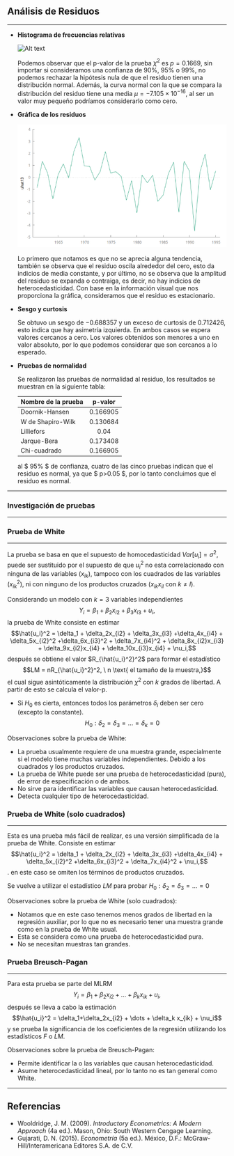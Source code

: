 ## Análisis de Residuos 
---

- **Histograma de frecuencias relativas**

  ![Alt text](/home/hvazquez/Documentos/Diplomado_TEyMD/Modulo3/Tarea/Tarea8Oct/histograma_residuos.png "Histograma")
  
  Podemos observar que el p-valor de la prueba $\chi^2$ es $p = 0.1669$, sin importar si consideramos una confianza de $90\%, \ 95\%$ o $99\%$, no podemos rechazar la hipótesis nula de que el residuo tienen una distribución normal. Además, la curva normal con la que se compara la distribución del residuo tiene una media $\mu = -7.105\times 10^{-16}$, al ser un valor muy pequeño podríamos considerarlo como cero.

- **Gráfica de los residuos**

  ![Alt text](grafico_residuos.png "Residuos")

  Lo primero que notamos es que no se aprecia alguna tendencia, también se observa que el residuo oscila alrededor del cero, esto da indicios de media constante, y por último, no se observa que la amplitud del residuo se expanda o contraiga, es decir, no hay indicios de heterocedasticidad. Con base en la información visual que nos proporciona la gráfica, consideramos que el residuo es estacionario.

- **Sesgo y curtosis**

  Se obtuvo un sesgo de $-0.688357$ y un exceso de curtosis de $0.712426$, esto indica que hay asimetría izquierda. En ambos casos se espera valores cercanos a cero. Los valores obtenidos son menores a uno en valor absoluto, por lo que podemos considerar que son cercanos a lo esperado.

- **Pruebas de normalidad**
  
  Se realizaron las pruebas de normalidad al residuo, los resultados se muestran en la siguiente tabla:
  
  | Nombre de la prueba | p-valor |
  | --- | :---: |
  | Doornik-Hansen | 0.166905 |
  | W de Shapiro-Wilk | 0.130684 |
  | Lilliefors | 0.04 |
  | Jarque-Bera | 0.173408 |
  | Chi-cuadrado | 0.166905 |

  al $ 95\% $ de confianza, cuatro de las cinco pruebas indican que el residuo es normal, ya que $ p>0.05 $, por lo tanto concluimos que el residuo es normal.

---

### Investigación de pruebas
---

### Prueba de White
---
La prueba se basa en que el supuesto de homocedasticidad $Var[u_i] = \sigma^2$, puede ser sustituido por el supuesto de que $u_i^2$ no esta correlacionado con ninguna de las variables ($x_{ik}$), tampoco con los cuadrados de las variables ($x_{ik}^2$), ni con ninguno de los productos cruzados ($x_{ik}x_{il}$ con $k\neq l$). 

Considerando un modelo con $k = 3$ variables independientes
$$Y_i=\beta_1+\beta_2x_{i2}+\beta_3x_{i3}+u_i,$$
la prueba de White consiste en estimar 
$$\hat{u_i}^2 = \delta_1 + \delta_2x_{i2} + \delta_3x_{i3} +\delta_4x_{i4} + \delta_5x_{i2}^2 +\delta_6x_{i3}^2 + \delta_7x_{i4}^2 + \delta_8x_{i2}x_{i3} + \delta_9x_{i2}x_{i4} + \delta_10x_{i3}x_{i4} + \nu_i,$$
después se obtiene el valor $R_{\hat{u_i}^2}^2$ para formar el estadístico 
$$LM = nR_{\hat{u_i}^2}^2, \ n \text{ el tamaño de la muestra,}$$ 
el cual sigue asintóticamente la distribución $\chi^2$ con $k$ grados de libertad. A partir de esto se calcula el valor-p.

- Si $H_0$ es cierta, entonces todos los parámetros $\delta_i$ deben ser cero (excepto la constante).
  $$H_0: \delta_2 = \delta_3 = \dots = \delta_k =0$$

Observaciones sobre la prueba de White:

- La prueba usualmente requiere de una muestra grande, especialmente si el modelo tiene muchas variables independientes. Debido a los cuadrados y los productos cruzados.
- La prueba de White puede ser una prueba de heterocedasticidad (pura), de error de especificación o de ambos.
- No sirve para identificar las variables que causan heterocedasticidad.
- Detecta cualquier tipo de heterocedasticidad.


### Prueba de White (solo cuadrados)
---
Esta es una prueba más fácil de realizar, es una versión simplificada de la prueba de White. Consiste en estimar 
$$\hat{u_i}^2 = \delta_1 + \delta_2x_{i2} + \delta_3x_{i3} +\delta_4x_{i4} + \delta_5x_{i2}^2 +\delta_6x_{i3}^2 + \delta_7x_{i4}^2 + \nu_i,$$.
en este caso se omiten los términos de productos cruzados.

Se vuelve a utilizar el estadístico $LM$ para probar $H_0: \delta_2 =\delta_3= \dots =0$

Observaciones sobre la prueba de White (solo cuadrados):
- Notamos que en este caso tenemos menos grados de libertad en la regresión auxiliar, por lo que no es necesario tener una muestra grande como en la prueba de White usual. 
- Esta se considera como una prueba de heterocedasticidad pura.
- No se necesitan muestras tan grandes.


### Prueba Breusch-Pagan
---
Para esta prueba se parte del MLRM
$$Y_i = \beta_1 + \beta_2x_{i2} + \dots + \beta_k x_{ik} + u_i,$$
después se lleva a cabo la estimación 
$$\hat{u_i}^2 = \delta_1+\delta_2x_{i2} + \dots + \delta_k x_{ik} + \nu_i$$
y se prueba la significancia de los coeficientes de la regresión utilizando los estadísticos $F$ o $LM$.

Observaciones sobre la prueba de Breusch-Pagan:
- Permite identificar la o las variables que causan heterocedasticidad.
- Asume heterocedasticidad lineal, por lo tanto no es tan general como White.

---
## Referencias

- Wooldridge, J. M. (2009). *Introductory Econometrics: A Modern Approach* (4a ed.). Mason, Ohio: South Western Cengage Learning.
- Gujarati, D. N. (2015). *Econometría* (5a ed.). México, D.F.: McGraw-Hill/Interamericana Editores S.A. de C.V.


